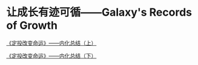 # 让成长有迹可循——Galaxy's Records of Growth



[《定投改变命运》——内化总结（上）](https://github.com/Galaxy1227/Galaxy1227.github.io/blob/master/%E3%80%8A%E5%AE%9A%E6%8A%95%E6%94%B9%E5%8F%98%E5%91%BD%E8%BF%90%E3%80%8B%E2%80%94%E2%80%94%E5%86%85%E5%8C%96%E6%80%BB%E7%BB%93%EF%BC%88%E4%B8%8A%EF%BC%89.md)

[《定投改变命运》——内化总结（下）](https://github.com/Galaxy1227/Galaxy1227.github.io/blob/master/%E3%80%8A%E5%AE%9A%E6%8A%95%E6%94%B9%E5%8F%98%E5%91%BD%E8%BF%90%E3%80%8B%E2%80%94%E2%80%94%E5%86%85%E5%8C%96%E6%80%BB%E7%BB%93%EF%BC%88%E4%B8%8B%EF%BC%89.md)
